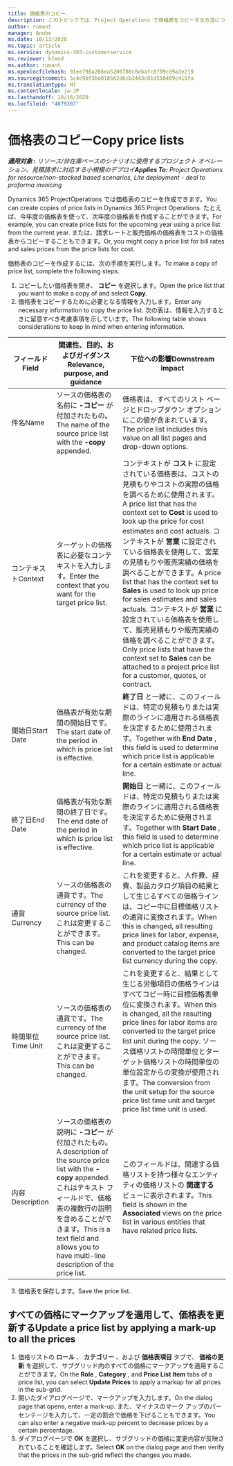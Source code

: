 ```yaml
---
title: 価格表のコピー
description: このトピックでは、Project Operations で価格表をコピーする方法について説明します。
author: rumant
manager: Annbe
ms.date: 10/13/2020
ms.topic: article
ms.service: dynamics-365-customerservice
ms.reviewer: kfend
ms.author: rumant
ms.openlocfilehash: 91ee798a206ea5200780c8ebafc8f99cd9a3e219
ms.sourcegitcommit: 5c4c9bf3ba018562d6cb3443c01d550489c415fa
ms.translationtype: HT
ms.contentlocale: ja-JP
ms.lasthandoff: 10/16/2020
ms.locfileid: "4079307"
---
```

# <a name="copy-price-lists"></a><span data-ttu-id="d8a30-103">価格表のコピー</span><span class="sxs-lookup"><span data-stu-id="d8a30-103">Copy price lists</span></span>

<span data-ttu-id="d8a30-104">_**適用対象 :** リソース/非在庫ベースのシナリオに使用するプロジェクト オペレーション、見積請求に対応する小規模のデプロイ_</span><span class="sxs-lookup"><span data-stu-id="d8a30-104">_**Applies To:** Project Operations for resource/non-stocked based scenarios, Lite deployment - deal to proforma invoicing_</span></span>

<span data-ttu-id="d8a30-105">Dynamics 365 ProjectOperations では価格表のコピーを作成できます。</span><span class="sxs-lookup"><span data-stu-id="d8a30-105">You can create copies of price lists in Dynamics 365 Project Operations.</span></span> <span data-ttu-id="d8a30-106">たとえば、今年度の価格表を使って、次年度の価格表を作成することができます。</span><span class="sxs-lookup"><span data-stu-id="d8a30-106">For example, you can create price lists for the upcoming year using a price list from the current year.</span></span>  <span data-ttu-id="d8a30-107">または、請求レートと販売価格の価格表をコストの価格表からコピーすることもできます。</span><span class="sxs-lookup"><span data-stu-id="d8a30-107">Or, you might copy a price list for bill rates and sales prices from the price lists for cost.</span></span> 

<span data-ttu-id="d8a30-108">価格表のコピーを作成するには、次の手順を実行します。</span><span class="sxs-lookup"><span data-stu-id="d8a30-108">To make a copy of price list, complete the following steps.</span></span>

1. <span data-ttu-id="d8a30-109">コピーしたい価格表を開き、 **コピー** を選択します。</span><span class="sxs-lookup"><span data-stu-id="d8a30-109">Open the price list that you want to make a copy of and select **Copy**.</span></span>
2. <span data-ttu-id="d8a30-110">価格表をコピーするために必要となる情報を入力します。</span><span class="sxs-lookup"><span data-stu-id="d8a30-110">Enter any necessary information to copy the price list.</span></span> <span data-ttu-id="d8a30-111">次の表は、情報を入力するときに留意すべき考慮事項を示しています。</span><span class="sxs-lookup"><span data-stu-id="d8a30-111">The following table shows considerations to keep in mind when entering information.</span></span>

| <span data-ttu-id="d8a30-112">フィールド</span><span class="sxs-lookup"><span data-stu-id="d8a30-112">Field</span></span> | <span data-ttu-id="d8a30-113">関連性、目的、およびガイダンス</span><span class="sxs-lookup"><span data-stu-id="d8a30-113">Relevance, purpose, and guidance</span></span> | <span data-ttu-id="d8a30-114">下位への影響</span><span class="sxs-lookup"><span data-stu-id="d8a30-114">Downstream impact</span></span> |
| --- | --- | --- |
| <span data-ttu-id="d8a30-115">件名</span><span class="sxs-lookup"><span data-stu-id="d8a30-115">Name</span></span> | <span data-ttu-id="d8a30-116">ソースの価格表の名前に **-コピー** が付加されたもの。</span><span class="sxs-lookup"><span data-stu-id="d8a30-116">The name of the source price list with the **-copy** appended.</span></span> | <span data-ttu-id="d8a30-117">価格表は、すべてのリスト ページとドロップダウン オプションにこの値が含まれています。</span><span class="sxs-lookup"><span data-stu-id="d8a30-117">The price list includes this value on all list pages and drop-down options.</span></span> |
| <span data-ttu-id="d8a30-118">コンテキスト</span><span class="sxs-lookup"><span data-stu-id="d8a30-118">Context</span></span> | <span data-ttu-id="d8a30-119">ターゲットの価格表に必要なコンテキストを入力します。</span><span class="sxs-lookup"><span data-stu-id="d8a30-119">Enter the context that you want for the target price list.</span></span> | <span data-ttu-id="d8a30-120">コンテキストが **コスト** に設定されている価格表は、コストの見積もりやコストの実際の価格を調べるために使用されます。</span><span class="sxs-lookup"><span data-stu-id="d8a30-120">A price list that has the context set to **Cost** is used to look up the price for cost estimates and cost actuals.</span></span> <span data-ttu-id="d8a30-121">コンテキストが **営業** に設定されている価格表を使用して、営業の見積もりや販売実績の価格を調べることができます。</span><span class="sxs-lookup"><span data-stu-id="d8a30-121">A price list that has the context set to **Sales** is used to look up price for sales estimates and sales actuals.</span></span> <span data-ttu-id="d8a30-122">コンテキストが **営業** に設定されている価格表を使用して、販売見積もりや販売実績の価格を調べることができます。</span><span class="sxs-lookup"><span data-stu-id="d8a30-122">Only price lists that have the context set to **Sales** can be attached to a project price list for a customer, quotes, or contract.</span></span> |
| <span data-ttu-id="d8a30-123">開始日</span><span class="sxs-lookup"><span data-stu-id="d8a30-123">Start Date</span></span> | <span data-ttu-id="d8a30-124">価格表が有効な期間の開始日です。</span><span class="sxs-lookup"><span data-stu-id="d8a30-124">The start date of the period in which is price list is effective.</span></span> | <span data-ttu-id="d8a30-125">**終了日** と一緒に、このフィールドは、特定の見積もりまたは実際のラインに適用される価格表を決定するために使用されます。</span><span class="sxs-lookup"><span data-stu-id="d8a30-125">Together with **End Date** , this field is used to determine which price list is applicable for a certain estimate or actual line.</span></span> |
| <span data-ttu-id="d8a30-126">終了日</span><span class="sxs-lookup"><span data-stu-id="d8a30-126">End Date</span></span> | <span data-ttu-id="d8a30-127">価格表が有効な期間の終了日です。</span><span class="sxs-lookup"><span data-stu-id="d8a30-127">The end date of the period in which is price list is effective.</span></span> | <span data-ttu-id="d8a30-128">**開始日** と一緒に、このフィールドは、特定の見積もりまたは実際のラインに適用される価格表を決定するために使用されます。</span><span class="sxs-lookup"><span data-stu-id="d8a30-128">Together with **Start Date** , this field is used to determine which price list is applicable for a certain estimate or actual line.</span></span> |
| <span data-ttu-id="d8a30-129">通貨</span><span class="sxs-lookup"><span data-stu-id="d8a30-129">Currency</span></span> | <span data-ttu-id="d8a30-130">ソースの価格表の通貨です。</span><span class="sxs-lookup"><span data-stu-id="d8a30-130">The currency of the source price list.</span></span> <span data-ttu-id="d8a30-131">これは変更することができます。</span><span class="sxs-lookup"><span data-stu-id="d8a30-131">This can be changed.</span></span> | <span data-ttu-id="d8a30-132">これを変更すると、人件費、経費、製品カタログ項目の結果として生じるすべての価格ラインは、コピー中に目標価格リストの通貨に変換されます。</span><span class="sxs-lookup"><span data-stu-id="d8a30-132">When this is changed, all resulting price lines for labor, expense, and product catalog items are converted to the target price list currency during the copy.</span></span> |
| <span data-ttu-id="d8a30-133">時間単位</span><span class="sxs-lookup"><span data-stu-id="d8a30-133">Time Unit</span></span> | <span data-ttu-id="d8a30-134">ソースの価格表の通貨です。</span><span class="sxs-lookup"><span data-stu-id="d8a30-134">The currency of the source price list.</span></span> <span data-ttu-id="d8a30-135">これは変更することができます。</span><span class="sxs-lookup"><span data-stu-id="d8a30-135">This can be changed.</span></span> | <span data-ttu-id="d8a30-136">これを変更すると、結果として生じる労働項目の価格ラインはすべてコピー時に目標価格表単位に変換されます。</span><span class="sxs-lookup"><span data-stu-id="d8a30-136">When this is changed, all the resulting price lines for labor items are converted to the target price list unit during the copy.</span></span> <span data-ttu-id="d8a30-137">ソース価格リストの時間単位とターゲット価格リストの時間単位の単位設定からの変換が使用されます。</span><span class="sxs-lookup"><span data-stu-id="d8a30-137">The conversion from the unit setup for the source price list time unit and target price list time unit is used.</span></span> |
| <span data-ttu-id="d8a30-138">内容</span><span class="sxs-lookup"><span data-stu-id="d8a30-138">Description</span></span> | <span data-ttu-id="d8a30-139">ソースの価格表の説明に **-コピー** が付加されたもの。</span><span class="sxs-lookup"><span data-stu-id="d8a30-139">A description of the source price list with the **-copy** appended.</span></span> <span data-ttu-id="d8a30-140">これはテキスト フィールドで、価格表の複数行の説明を含めることができます。</span><span class="sxs-lookup"><span data-stu-id="d8a30-140">This is a text field and allows you to have multi-line description of the price list.</span></span> | <span data-ttu-id="d8a30-141">このフィールドは、関連する価格リストを持つ様々なエンティティの価格リストの **関連する** ビューに表示されます。</span><span class="sxs-lookup"><span data-stu-id="d8a30-141">This field is shown in the **Associated** views on the price list in various entities that have related price lists.</span></span> |

3. <span data-ttu-id="d8a30-142">価格表を保存します。</span><span class="sxs-lookup"><span data-stu-id="d8a30-142">Save the price list.</span></span> 

## <a name="update-a-price-list-by-applying-a-mark-up-to-all-the-prices"></a><span data-ttu-id="d8a30-143">すべての価格にマークアップを適用して、価格表を更新する</span><span class="sxs-lookup"><span data-stu-id="d8a30-143">Update a price list by applying a mark-up to all the prices</span></span>

1. <span data-ttu-id="d8a30-144">価格リストの **ロール** 、 **カテゴリー** 、および **価格表項目** タブで、 **価格の更新** を選択して、サブグリッド内のすべての価格にマークアップを適用することができます。</span><span class="sxs-lookup"><span data-stu-id="d8a30-144">On the **Role** , **Category** , and **Price List Item** tabs of a price list, you can select **Update Prices** to apply a markup for all prices in the sub-grid.</span></span> 
2. <span data-ttu-id="d8a30-145">開いたダイアログページで、マークアップを入力します。</span><span class="sxs-lookup"><span data-stu-id="d8a30-145">On the dialog page that opens, enter a mark-up.</span></span> <span data-ttu-id="d8a30-146">また、マイナスのマーク アップのパーセンテージを入力して、一定の割合で価格を下げることもできます。</span><span class="sxs-lookup"><span data-stu-id="d8a30-146">You can also enter a negative mark-up percent to decrease prices by a certain percentage.</span></span> 
3. <span data-ttu-id="d8a30-147">ダイアログページで **OK** を選択し、サブグリッドの価格に変更内容が反映されていることを確認します。</span><span class="sxs-lookup"><span data-stu-id="d8a30-147">Select **OK** on the dialog page and then verify that the prices in the sub-grid reflect the changes you made.</span></span>
